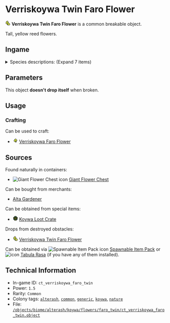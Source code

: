 # Verriskoywa Twin Faro Flower

<img src="https://raw.githubusercontent.com/Ceterai/Enternia/main/objects/biome/alterash/koywa/flowers/faro_twin/icon.png" alt="Verriskoywa Twin Faro Flower icon" loading="lazy" height="16px" width="auto" /> **Verriskoywa Twin Faro Flower** is a common breakable object.

Tall, yellow reed flowers.

## Ingame

<details markdown="1"><summary>Species descriptions: (Expand 7 items)</summary>

- Apex: Reeds.
- Avian: Just reeds.
- Floran: Reedsss.
- Glitch: Disinterested. Just reeds.
- Human: Reeds.
- Hylotl: Tall, leafy reeds.
- Novakid: It's just some reeds.

</details>

## Parameters

This object **doesn't drop itself** when broken.

## Usage

### Crafting

Can be used to craft:

- <img src="https://raw.githubusercontent.com/Ceterai/Enternia/main/objects/biome/alterash/koywa/flowers/faro/icon.png" alt="Verriskoywa Faro Flower icon" loading="lazy" height="16px" width="auto" /> [Verriskoywa Faro Flower](https://ceterai.github.io/MyEnternia/Wiki/VerriskoywaFaroFlower)

## Sources

Found naturally in containers:

- <img src="https://starbounder.org/mediawiki/images/b/ba/Giant_Flower_Chest.png" alt="Giant Flower Chest icon" loading="lazy" height="9.75px" width="12px" /> [Giant Flower Chest](https://starbounder.org/Giant_Flower_Chest)

Can be bought from merchants:

- [Alta Gardener](https://ceterai.github.io/MyEnternia/Wiki/AltaGardener)

Can be obtained from special items:

- <img src="https://raw.githubusercontent.com/Ceterai/Enternia/main/items/active/alta/loot/biome/ct_koywa_loot.png" alt="Koywa Loot Crate icon" loading="lazy" height="16px" width="auto" /> [Koywa Loot Crate](https://ceterai.github.io/MyEnternia/Wiki/KoywaLootCrate)

Drops from destroyed obstacles:

- <img src="https://raw.githubusercontent.com/Ceterai/Enternia/main/objects/biome/alterash/koywa/flowers/faro_twin/icon.png" alt="Verriskoywa Twin Faro Flower icon" loading="lazy" height="16px" width="auto" /> [Verriskoywa Twin Faro Flower](https://ceterai.github.io/MyEnternia/Wiki/VerriskoywaTwinFaroFlower)

Can be obtained via <img src="https://raw.githubusercontent.com/Silverfeelin/Starbound-SpawnableItemPack/master/interface/sip/iconSmall.png" alt="Spawnable Item Pack icon" width="18" height="14"/> [Spawnable Item Pack](https://steamcommunity.com/sharedfiles/filedetails/?id=733665104) or <img src="https://steamuserimages-a.akamaihd.net/ugc/263843960696222713/3EC9A7C005541F7D577EBCB8C5736B4EFC9973D6/" alt="icon" width="8" height="12"/> [Tabula Rasa](https://community.playstarbound.com/resources/the-tabula-rasa.3222/) (if you have any of them installed).

## Technical Information

- In-game ID: `ct_verriskoywa_faro_twin`
- Power: `1.5`
- Rarity: `Common`
- Colony tags: [`alterash`](https://ceterai.github.io/MyEnternia/Wiki/Tags/Alterash), [`common`](https://ceterai.github.io/MyEnternia/Wiki/Tags/Common), [`generic`](https://ceterai.github.io/MyEnternia/Wiki/Tags/Generic), [`koywa`](https://ceterai.github.io/MyEnternia/Wiki/Tags/Koywa), [`nature`](https://ceterai.github.io/MyEnternia/Wiki/Tags/Nature)
- File: [`/objects/biome/alterash/koywa/flowers/faro_twin/ct_verriskoywa_faro_twin.object`](https://github.com/Ceterai/Enternia/blob/main/objects/biome/alterash/koywa/flowers/faro_twin/ct_verriskoywa_faro_twin.object)

